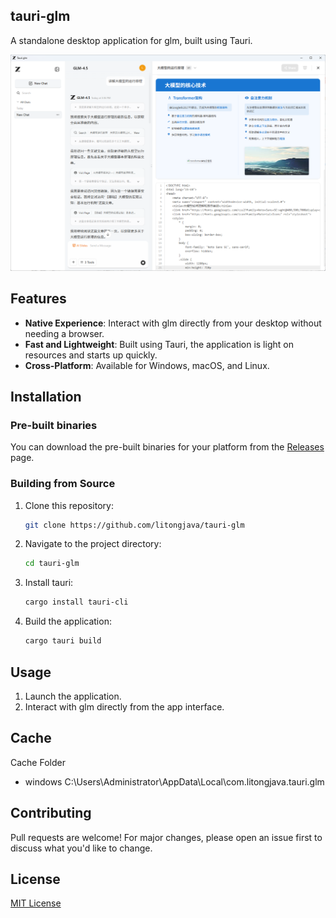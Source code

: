 ## tauri-glm

A standalone desktop application for glm, built using Tauri.

![1](readme_files/1.png)

## Features
* **Native Experience**: Interact with glm directly from your desktop without needing a browser.
* **Fast and Lightweight**: Built using Tauri, the application is light on resources and starts up quickly.
* **Cross-Platform**: Available for Windows, macOS, and Linux.

## Installation

### Pre-built binaries
You can download the pre-built binaries for your platform from the [Releases](https://github.com/litongjava/tauri-glm/releases) page.

### Building from Source

1. Clone this repository:
    ```bash
    git clone https://github.com/litongjava/tauri-glm
    ```
2. Navigate to the project directory:
    ```bash
    cd tauri-glm
    ```
3. Install tauri:
    ```bash
    cargo install tauri-cli
    ```
4. Build the application:
    ```bash
    cargo tauri build
    ```

## Usage

1. Launch the application.
2. Interact with glm directly from the app interface.

## Cache
Cache Folder
- windows C:\Users\Administrator\AppData\Local\com.litongjava.tauri.glm
## Contributing

Pull requests are welcome! For major changes, please open an issue first to discuss what you'd like to change.

## License

[MIT License](LICENSE)


